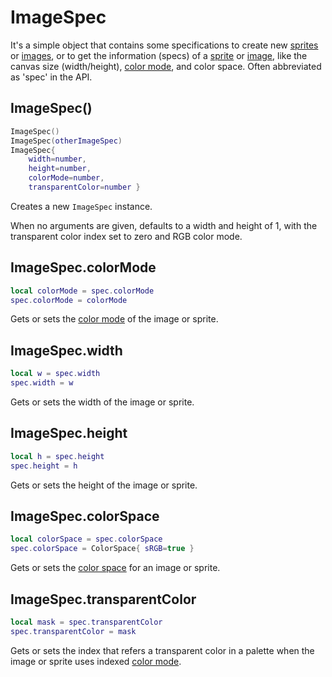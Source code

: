 # ImageSpec

It's a simple object that contains some specifications to create new
[sprites](sprite.md#sprite) or [images](image.md#image), or to get the
information (specs) of a [sprite](sprite.md#spritespec) or
[image](image.md#imagespec), like the canvas size (width/height),
[color mode](colormode.md#colormode), and color space. Often
abbreviated as 'spec' in the API.

## ImageSpec()

```lua
ImageSpec()
ImageSpec(otherImageSpec)
ImageSpec{
    width=number,
    height=number,
    colorMode=number,
    transparentColor=number }
```

Creates a new `ImageSpec` instance.

When no arguments are given, defaults to a width and height of 1, with
the transparent color index set to zero and RGB color mode.

## ImageSpec.colorMode

```lua
local colorMode = spec.colorMode
spec.colorMode = colorMode
```

Gets or sets the [color mode](colormode.md#colormode) of the image or
sprite.

## ImageSpec.width

```lua
local w = spec.width
spec.width = w
```

Gets or sets the width of the image or sprite.

## ImageSpec.height

```lua
local h = spec.height
spec.height = h
```

Gets or sets the height of the image or sprite.

## ImageSpec.colorSpace

```lua
local colorSpace = spec.colorSpace
spec.colorSpace = ColorSpace{ sRGB=true }
```

Gets or sets the [color space](colorspace.md#colorspace) for an image
or sprite.

## ImageSpec.transparentColor

```lua
local mask = spec.transparentColor
spec.transparentColor = mask
```

Gets or sets the index that refers a transparent color in a palette
when the image or sprite uses indexed [color mode](colormode.md#colormode).
